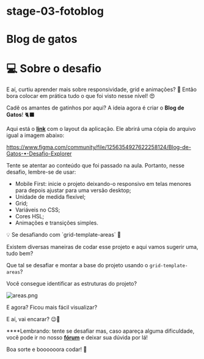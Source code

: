 ﻿# stage-03-fotoblog


# Blog de gatos

# 💻 Sobre o desafio

E aí, curtiu aprender mais sobre responsividade, grid e animações? 👀
Então bora colocar em prática tudo o que foi visto nesse nível! 😍

Cadê os amantes de gatinhos por aqui? A ideia agora é criar o **Blog de Gatos**! 🐈‍⬛

Aqui está o **[link](https://www.figma.com/community/file/1256354927622258124/Blog-de-Gatos-%E2%80%A2-Desafio-Explorer)** com o layout da aplicação. 
Ele abrirá uma cópia do arquivo igual a imagem abaixo:

https://www.figma.com/community/file/1256354927622258124/Blog-de-Gatos-•-Desafio-Explorer

Tente se atentar ao conteúdo que foi passado na aula. Portanto, nesse desafio, lembre-se de usar:

- Mobile First: inicie o projeto deixando-o responsivo em telas menores para depois ajustar para uma versão desktop;
- Unidade de medida flexível;
- Grid;
- Variáveis no CSS;
- Cores HSL;
- Animações e transições simples.

<aside>
💡 Se desafiando com `grid-template-areas` 💙

</aside>

Existem diversas maneiras de codar esse projeto e aqui vamos sugerir uma, tudo bem?

Que tal se desafiar e montar a base do projeto usando o `grid-template-areas`?

Você consegue identificar as estruturas do projeto?

![areas.png](https://s3-us-west-2.amazonaws.com/secure.notion-static.com/3a8ad0c2-483a-43b4-abe8-b56db4ea5e5c/areas.png)

E agora? Ficou mais fácil visualizar?

E aí, vai encarar? 😉💜

****Lembrando: tente se desafiar mas, caso apareça alguma dificuldade, você pode ir no nosso **[fórum](https://app.rocketseat.com.br/h/forum/explorer)** e deixar sua dúvida por lá! 

Boa sorte e boooooora codar! **🚀**
